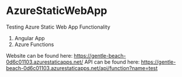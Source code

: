 # AzureStaticWebApp
Testing Azure Static Web App Functionality

1. Angular App
2. Azure Functions


Website can be found here: https://gentle-beach-0d6c01103.azurestaticapps.net/
API can be found here: https://gentle-beach-0d6c01103.azurestaticapps.net/api/function?name=test
